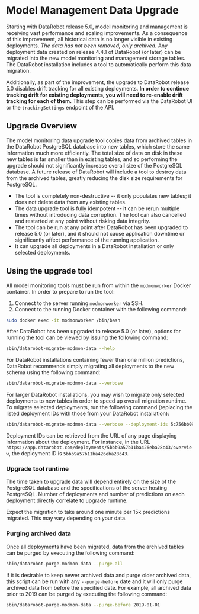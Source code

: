 # Model Management Data Upgrade

Starting with DataRobot release 5.0, model monitoring and management is receiving vast performance
and scaling improvements. As a consequence of this improvement, all historical data is no longer
visible in existing deployments. _The data has not been removed, only archived._ Any deployment data
created on release 4.4.1 of DataRobot (or later) can be migrated into the new model monitoring and
management storage tables. The DataRobot installation includes a tool to automatically perform this
data migration.

Additionally, as part of the improvement, the upgrade to DataRobot release 5.0 disables drift
tracking for all existing deployments. **In order to continue tracking drift for existing
deployments, you will need to re-enable drift tracking for each of them.** This step can be
performed via the DataRobot UI or the `trackingSettings` endpoint of the API.

## Upgrade Overview

The model monitoring data upgrade tool copies data from archived tables in the DataRobot PostgreSQL
database into new tables, which store the same information much more efficiently. The total size of
data on disk in these new tables is far smaller than in existing tables, and so performing the
upgrade should not significantly increase overall size of the PostgreSQL database. A future release
of DataRobot will include a tool to destroy data from the archived tables, greatly reducing the disk
size requirements for PostgreSQL.

* The tool is completely non-destructive -- it only populates new tables; it does not delete data from
any existing tables.
* The data upgrade tool is fully idempotent -- it can be rerun multiple times without introducing data
corruption. The tool can also cancelled and restarted at any point without risking data integrity.
* The tool can be run at any point after DataRobot has been upgraded to release 5.0 (or later), and
it should not cause application downtime or significantly affect performance of the running
application.
* It can upgrade all deployments in a DataRobot installation or only selected deployments.

## Using the upgrade tool

All model monitoring tools must be run from within the `modmonworker` Docker container.
In order to prepare to run the tool:
1. Connect to the server running `modmonworker` via SSH.
2. Connect to the running Docker container with the following command:

```bash
sudo docker exec -it modmonworker /bin/bash
```

After DataRobot has been upgraded to release 5.0 (or later), options for running the tool can be
viewed by issuing the following command:

```bash
sbin/datarobot-migrate-modmon-data --help
```

For DataRobot installations containing fewer than one million predictions, DataRobot recommends
simply migrating all deployments to the new schema using the following command:

```bash
sbin/datarobot-migrate-modmon-data --verbose
```

For larger DataRobot installations, you may wish to migrate only selected deployments to new tables
in order to speed up overall migration runtime. To migrate selected deployments, run the following
command (replacing the listed deployment IDs with those from your DataRobot installation):

```bash
sbin/datarobot-migrate-modmon-data --verbose --deployment-ids 5c756bb09219fd13ad19fe18 5c756bb09219fd13ad19fe19
```

Deployment IDs can be retrieved from the URL of any page displaying information about the
deployment. For instance, in the URL `https://app.datarobot.com/deployments/5bbb9a57b11ba426eba28c43/overview`,
the deployment ID is `5bbb9a57b11ba426eba28c43`.

### Upgrade tool runtime

The time taken to upgrade data will depend entirely on the size of the PostgreSQL database and the
specifications of the server hosting PostgreSQL. Number of deployments and number of predictions on
each deployment directly correlate to upgrade runtime.

Expect the migration to take around one minute per 15k predictions migrated. This may vary depending
on your data.

### Purging archived data

Once all deployments have been migrated, data from the archived tables can be purged by executing
the following command:

```bash
sbin/datarobot-purge-modmon-data --purge-all
```

If it is desirable to keep newer archived data and purge older archived data, this script can be run
with any `--purge-before` date and it will only purge archived data from before the specified date.
For example, all archived data prior to 2019 can be purged by executing the following command:

```bash
sbin/datarobot-purge-modmon-data --purge-before 2019-01-01
```
